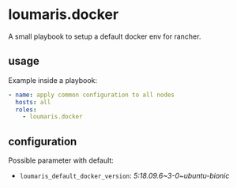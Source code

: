 # loumaris.docker

A small playbook to setup a default docker env for rancher.

## usage

Example inside a playbook:

```yaml
- name: apply common configuration to all nodes
  hosts: all
  roles:
    - loumaris.docker
```
## configuration

Possible parameter with default:

* `loumaris_default_docker_version`: _5:18.09.6~3-0~ubuntu-bionic_